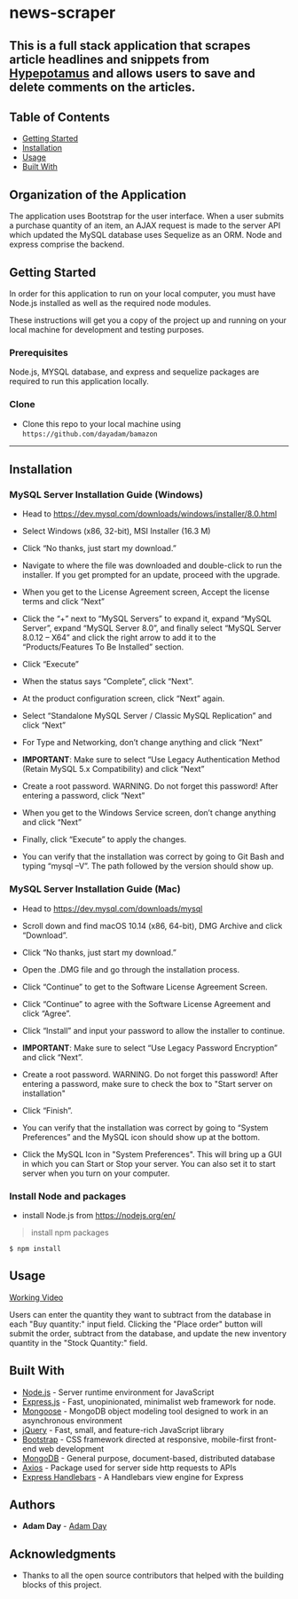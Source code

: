 # news-scraper

This is a full stack application that scrapes article headlines and snippets from [Hypepotamus](https://hypepotamus.com/) and allows users to save and delete comments on the articles. 
---

## Table of Contents

- [Getting Started](#getting-started)
- [Installation](#installation)
- [Usage](#usage)
- [Built With](#built-with)

## Organization of the Application

The application uses Bootstrap for the user interface. When a user submits a purchase quantity of an item, an AJAX request is made to the server API which updated the MySQL database uses Sequelize as an ORM. Node and express comprise the backend. 

## Getting Started

In order for this application to run on your local computer, you must have Node.js installed as well as the required node modules. 

These instructions will get you a copy of the project up and running on your local machine for development and testing purposes. 

### Prerequisites

Node.js, MYSQL database, and express and sequelize packages are required to run this application locally.  

### Clone

- Clone this repo to your local machine using `https://github.com/dayadam/bamazon`

---

## Installation

### MySQL Server Installation Guide (Windows)

* Head to <https://dev.mysql.com/downloads/windows/installer/8.0.html>

* Select Windows (x86, 32-bit), MSI Installer (16.3 M)

* Click “No thanks, just start my download.”

* Navigate to where the file was downloaded and double-click to run the installer. If you get prompted for an update, proceed with the upgrade.

* When you get to the License Agreement screen, Accept the license terms and click “Next”

* Click the “+” next to “MySQL Servers” to expand it, expand “MySQL Server”, expand “MySQL Server 8.0”, and finally select “MySQL Server 8.0.12 – X64” and click the right arrow to add it to the “Products/Features To Be Installed” section.

* Click “Execute”

* When the status says “Complete”, click “Next”.

* At the product configuration screen, click “Next” again.

* Select “Standalone MySQL Server / Classic MySQL Replication” and click “Next”

* For Type and Networking, don’t change anything and click “Next”

* **IMPORTANT**: Make sure to select “Use Legacy Authentication Method (Retain MySQL 5.x Compatibility) and click “Next”

* Create a root password. WARNING. Do not forget this password! After entering a password, click “Next”

* When you get to the Windows Service screen, don’t change anything and click “Next”

* Finally, click “Execute” to apply the changes.

* You can verify that the installation was correct by going to Git Bash and typing “mysql –V”. The path followed by the version should show up.

### MySQL Server Installation Guide (Mac)

* Head to <https://dev.mysql.com/downloads/mysql>

* Scroll down and find macOS 10.14 (x86, 64-bit), DMG Archive and click “Download”.

* Click “No thanks, just start my download.”

* Open the .DMG file and go through the installation process.

* Click “Continue” to get to the Software License Agreement Screen.

* Click “Continue” to agree with the Software License Agreement and click “Agree”.

* Click “Install” and input your password to allow the installer to continue.

* **IMPORTANT**: Make sure to select “Use Legacy Password Encryption” and click “Next”.

* Create a root password. WARNING. Do not forget this password! After entering a password, make sure to check the box to "Start server on installation"

* Click “Finish”.

* You can verify that the installation was correct by going to “System Preferences” and the MySQL icon should show up at the bottom.

* Click the MySQL Icon in "System Preferences". This will bring up a GUI in which you can Start or Stop your server. You can also set it to start server when you turn on your computer.

### Install Node and packages

- install Node.js from <https://nodejs.org/en/>

> install npm packages

```shell
$ npm install
```

## Usage

[Working Video](https://drive.google.com/file/d/1VRxdemi2_74LE0EvOPcz6I31zcqxG0VO/view?usp=sharing)

Users can enter the quantity they want to subtract from the database in each "Buy quantity:" input field. Clicking the "Place order" button will submit the order, subtract from the database, and update the new inventory quantity in the "Stock Quantity:" field. 

## Built With

* [Node.js](https://nodejs.org/en/) - Server runtime environment for JavaScript
* [Express.js](https://www.npmjs.com/package/express) - Fast, unopinionated, minimalist web framework for node.
* [Mongoose](https://www.npmjs.com/package/mongoose) - MongoDB object modeling tool designed to work in an asynchronous environment
* [jQuery](https://jquery.com/) - Fast, small, and feature-rich JavaScript library
* [Bootstrap](https://getbootstrap.com/) - CSS framework directed at responsive, mobile-first front-end web development
* [MongoDB](https://www.mongodb.com/download-center/community) - General purpose, document-based, distributed database
* [Axios](https://www.npmjs.com/package/axios) - Package used for server side http requests to APIs
* [Express Handlebars](https://www.npmjs.com/package/express-handlebars) - A Handlebars view engine for Express

## Authors

* **Adam Day** - [Adam Day](https://github.com/dayadam)

## Acknowledgments

* Thanks to all the open source contributors that helped with the building blocks of this project. 
 